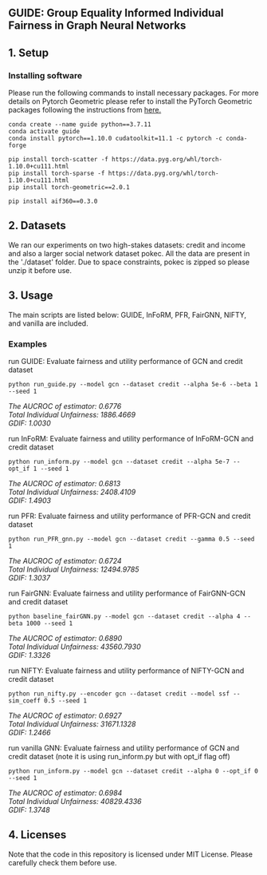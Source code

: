 ## GUIDE: Group Equality Informed Individual Fairness in Graph Neural Networks



## 1. Setup

### Installing software
Please run the following commands to install necessary packages.
For more details on Pytorch Geometric please refer to install the PyTorch Geometric packages following the instructions from [here.](https://pytorch-geometric.readthedocs.io/en/latest/notes/installation.html)



```
conda create --name guide python==3.7.11
conda activate guide
conda install pytorch==1.10.0 cudatoolkit=11.1 -c pytorch -c conda-forge

pip install torch-scatter -f https://data.pyg.org/whl/torch-1.10.0+cu111.html
pip install torch-sparse -f https://data.pyg.org/whl/torch-1.10.0+cu111.html
pip install torch-geometric==2.0.1

pip install aif360==0.3.0
```


## 2. Datasets
We ran our experiments on two high-stakes datasets: credit and income and also a larger social network dataset pokec. All the data are present in the './dataset' folder. Due to space constraints, pokec is zipped so please unzip it before use. 

## 3. Usage
The main scripts are listed below: GUIDE, InFoRM, PFR, FairGNN, NIFTY, and vanilla are included.

### Examples
run GUIDE: Evaluate fairness and utility performance of GCN and credit dataset

`python run_guide.py --model gcn --dataset credit --alpha 5e-6 --beta 1 --seed 1`
<p align="left"><i>
  The AUCROC of estimator: 0.6776<br/>
  Total Individual Unfairness: 1886.4669<br/>
  GDIF: 1.0030<br/>
</i></p>

run InFoRM: Evaluate fairness and utility performance of InFoRM-GCN and credit dataset

`python run_inform.py --model gcn --dataset credit --alpha 5e-7 --opt_if 1 --seed 1`
<p align="left"><i>
  The AUCROC of estimator: 0.6813<br/>
  Total Individual Unfairness: 2408.4109<br/>
  GDIF: 1.4903<br/>
</i></p>  

run PFR: Evaluate fairness and utility performance of PFR-GCN and credit dataset

`python run_PFR_gnn.py --model gcn --dataset credit --gamma 0.5 --seed 1`
<p align="left"><i>
  The AUCROC of estimator: 0.6724<br/>
  Total Individual Unfairness: 12494.9785<br/>
  GDIF: 1.3037<br/>
</i></p>   

run FairGNN: Evaluate fairness and utility performance of FairGNN-GCN and credit dataset

`python baseline_fairGNN.py --model gcn --dataset credit --alpha 4 --beta 1000 --seed 1`
<p align="left"><i>
  The AUCROC of estimator: 0.6890<br/>
  Total Individual Unfairness: 43560.7930<br/>
  GDIF: 1.3326<br/>
</i></p>  

run NIFTY: Evaluate fairness and utility performance of NIFTY-GCN and credit dataset

`python run_nifty.py --encoder gcn --dataset credit --model ssf --sim_coeff 0.5 --seed 1`
<p align="left"><i>
  The AUCROC of estimator: 0.6927<br/>
  Total Individual Unfairness: 31671.1328<br/>
  GDIF: 1.2466<br/>
</i></p>  

run vanilla GNN: Evaluate fairness and utility performance of GCN and credit dataset (note it is using run_inform.py but with opt_if flag off)

`python run_inform.py --model gcn --dataset credit --alpha 0 --opt_if 0 --seed 1`
<p align="left"><i>
  The AUCROC of estimator: 0.6984<br/>
  Total Individual Unfairness: 40829.4336<br/>
  GDIF: 1.3748<br/>
</i></p>  

## 4. Licenses
Note that the code in this repository is licensed under MIT License. Please carefully check them before use. 

